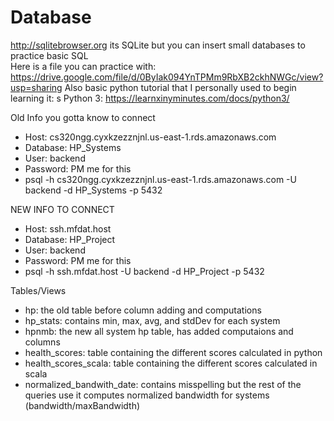 # Database 
http://sqlitebrowser.org its SQLite but you can insert small databases to practice basic SQL  
Here is a file you can practice with: 
https://drive.google.com/file/d/0ByIak094YnTPMm9RbXB2ckhNWGc/view?usp=sharing 
Also basic python tutorial that I personally used to begin learning it: s
Python 3: https://learnxinyminutes.com/docs/python3/ 

Old Info you gotta know to connect
* Host: cs320ngg.cyxkzezznjnl.us-east-1.rds.amazonaws.com
* Database: HP_Systems
* User: backend
* Password: PM me for this
* psql -h cs320ngg.cyxkzezznjnl.us-east-1.rds.amazonaws.com -U backend -d HP_Systems -p 5432

NEW INFO TO CONNECT
* Host: ssh.mfdat.host
* Database: HP_Project
* User: backend
* Password: PM me for this
* psql -h ssh.mfdat.host -U backend -d HP_Project -p 5432

Tables/Views
* hp: the old table before column adding and computations
* hp_stats: contains min, max, avg, and stdDev for each system
* hpnmb: the new all system hp table, has added computaions and columns
* health_scores: table containing the different scores calculated in python
* health_scores_scala: table containing the different scores calculated in scala
* normalized_bandwith_date: contains misspelling but the rest of the queries use it 
 computes normalized bandwidth for systems (bandwidth/maxBandwidth)
